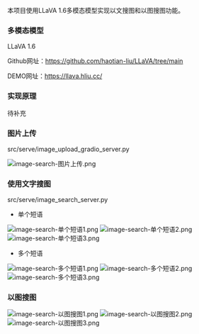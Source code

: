 本项目使用LLaVA 1.6多模态模型实现以文搜图和以图搜图功能。

### 多模态模型

LLaVA 1.6

Github网址：https://github.com/haotian-liu/LLaVA/tree/main

DEMO网址：https://llava.hliu.cc/

### 实现原理

待补充

### 图片上传

src/serve/image_upload_gradio_server.py

![image-search-图片上传.png](https://s2.loli.net/2024/02/06/bJCqkv4LVgminpy.png)

### 使用文字搜图

src/serve/image_search_server.py

- 单个短语

![image-search-单个短语1.png](https://s2.loli.net/2024/02/07/9xKPRYX1ZbQB5Sz.png)
![image-search-单个短语2.png](https://s2.loli.net/2024/02/07/ajvFCI4NZtBTH5s.png)
![image-search-单个短语3.png](https://s2.loli.net/2024/02/07/CeGMUjNEBZ8ThHQ.png)

- 多个短语

![image-search-多个短语1.png](https://s2.loli.net/2024/02/07/YwvpK2BakXuziER.png)
![image-search-多个短语2.png](https://s2.loli.net/2024/02/07/CPZywoEUgXHsRpQ.png)
![image-search-多个短语3.png](https://s2.loli.net/2024/02/07/wpgVYUAE6HdP4fJ.png)

### 以图搜图

![image-search-以图搜图1.png](https://s2.loli.net/2024/02/07/2ZdHhRr7cgoDFyW.png)
![image-search-以图搜图2.png](https://s2.loli.net/2024/02/07/PXRnKO3tl8zvZm6.png)
![image-search-以图搜图3.png](https://s2.loli.net/2024/02/07/iafwum1IEKvezhn.png)
